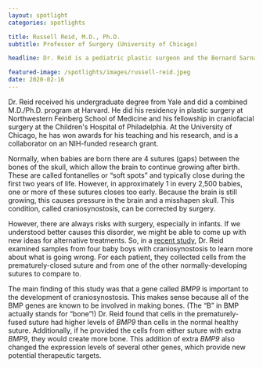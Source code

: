 ```yaml
---
layout: spotlight
categories: spotlights

title: Russell Reid, M.D., Ph.D.
subtitle: Professor of Surgery (University of Chicago)

headline: Dr. Reid is a pediatric plastic surgeon and the Bernard Sarnat Scholar of Craniofacial Research at the University of Chicago Medical School. His research focuses on finding ways to regenerate bone.

featured-image: /spotlights/images/russell-reid.jpeg
date: 2020-02-16
---
```


Dr. Reid received his undergraduate degree from Yale and did a combined M.D./Ph.D. program at Harvard. He did his residency in plastic surgery at Northwestern Feinberg School of Medicine and his fellowship in craniofacial surgery at the Children's Hospital of Philadelphia. At the University of Chicago, he has won awards for his teaching and his research, and is a collaborator on an NIH-funded research grant.

Normally, when babies are born there are 4 sutures (gaps) between the bones of the skull, which allow the brain to continue growing after birth. These are called fontanelles or “soft spots” and typically close during the first two years of life. However, in approximately 1 in every 2,500 babies, one or more of these sutures closes too early. Because the brain is still growing, this causes pressure in the brain and a misshapen skull. This condition, called craniosynostosis, can be corrected by surgery.

However, there are always risks with surgery, especially in infants. If we understood better causes this disorder, we might be able to come up with new ideas for alternative treatments. So, in a <a class="light-bg" href="https://doi.org/10.1097/prs.0000000000006597" target="_blank" rel="noopener noreferrer">recent study</a>, Dr. Reid examined samples from four baby boys with craniosynostosis to learn more about what is going wrong. For each patient, they collected cells from the prematurely-closed suture and from one of the other normally-developing sutures to compare to.

The main finding of this study was that a gene called <i>BMP9</i> is important to the development of craniosynostosis. This makes sense because all of the BMP genes are known to be involved in making bones. (The “B” in BMP actually stands for “bone”!) Dr. Reid found that cells in the prematurely-fused suture had higher levels of <i>BMP9</i> than cells in the normal healthy suture. Additionally, if he provided the cells from either suture with extra <i>BMP9</i>, they would create more bone. This addition of extra <i>BMP9</i> also changed the expression levels of several other genes, which provide new potential therapeutic targets.
